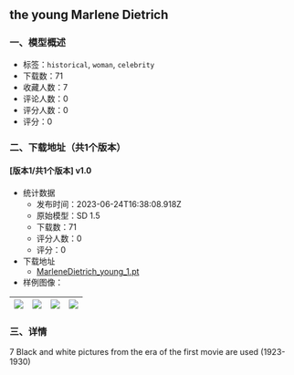 ## the young Marlene Dietrich 
### 一、模型概述

- 标签：`historical`, `woman`, `celebrity`
- 下载数：71
- 收藏人数：7
- 评论人数：0
- 评分人数：0
- 评分：0

### 二、下载地址（共1个版本）

#### [版本1/共1个版本] v1.0

- 统计数据
  - 发布时间：2023-06-24T16:38:08.918Z
  - 原始模型：SD 1.5
  - 下载数：71
  - 评分人数：0
  - 评分：0
- 下载地址
  - [MarleneDietrich_young_1.pt](https://civitai.com/api/download/models/103065)
- 样例图像：

| <img src="https://image.civitai.com/xG1nkqKTMzGDvpLrqFT7WA/a94360b7-8a78-4bd7-8c6a-e91c34015a06/width=450/1273296.jpeg" /> | <img src="https://image.civitai.com/xG1nkqKTMzGDvpLrqFT7WA/7a5596d7-252c-40af-8722-4ffdd3bac087/width=450/1273300.jpeg" /> | <img src="https://image.civitai.com/xG1nkqKTMzGDvpLrqFT7WA/e149f89e-462b-4368-90fe-fd077af2288d/width=450/1273303.jpeg" /> | <img src="https://image.civitai.com/xG1nkqKTMzGDvpLrqFT7WA/2a86d19b-68e5-47f1-a088-60cf2b3f75d0/width=450/1273513.jpeg" /> |
| ---- | ---- | ---- | ---- |


### 三、详情
<p>7 Black and white pictures from the era of the first movie are used (1923-1930)</p>